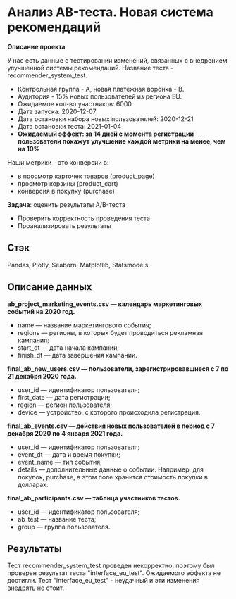 # Анализ AB-теста. Новая система рекомендаций

**Описание проекта**

У нас есть данные о тестировании изменений, связанных с внедрением улучшенной системы рекомендаций. Название теста - recommender_system_test. 

- Контрольная группа - A, новая платежная воронка - B. 
- Аудитория - 15% новых пользователей из региона EU.
- Ожидаемое кол-во участников: 6000 
- Дата запуска: 2020-12-07
- Дата остановки набора новых пользователей: 2020-12-21
- Дата остановки теста: 2021-01-04
- **Ожидаемый эффект: за 14 дней с момента регистрации пользователи покажут улучшение каждой метрики на менее, чем на 10%**

Наши метрики - это конверсии в:
- в просмотр карточек товаров (product_page)
- просмотр корзины (product_cart)
- конверсия в покупку (purchase)

**Задача**: оценить результаты A/B-теста
*   Проверить корректность проведения теста
*   Проанализировать результаты


## Стэк
Pandas, Plotly, Seaborn, Matplotlib, Statsmodels

## Описание данных

**ab_project_marketing_events.csv — календарь маркетинговых событий на 2020 год.**
- name — название маркетингового события;
- regions — регионы, в которых будет проводиться рекламная кампания;
- start_dt — дата начала кампании;
- finish_dt — дата завершения кампании.

**final_ab_new_users.csv — пользователи, зарегистрировавшиеся с 7 по 21 декабря 2020 года.**
- user_id — идентификатор пользователя;
- first_date — дата регистрации;
- region — регион пользователя;
- device — устройство, с которого происходила регистрация.

**final_ab_events.csv — действия новых пользователей в период с 7 декабря 2020 по 4 января 2021 года.**
- user_id — идентификатор пользователя;
- event_dt — дата и время покупки;
- event_name — тип события;
- details — дополнительные данные о событии. Например, для покупок,
purchase, в этом поле хранится стоимость покупки в долларах.

**final_ab_participants.csv — таблица участников тестов.**
- user_id — идентификатор пользователя;
- ab_test — название теста;
- group — группа пользователя.

## Результаты
Тест recommender_system_test проведен некорректно, поэтому был проверен результат теста "interface_eu_test".
Ожидаемого эффекта не достигли. Тест "interface_eu_test" - неудачный и эти изменения внедрять не стоит.
